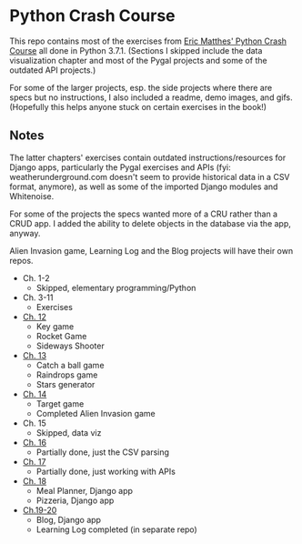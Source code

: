 # Python Crash Course

This repo contains most of the exercises from [Eric Matthes' Python Crash Course](https://nostarch.com/pythoncrashcourse) all done in Python 3.7.1. (Sections I skipped include the data visualization chapter and most of the Pygal projects and some of the outdated API projects.)

For some of the larger projects, esp. the side projects where there are specs but no instructions, I also included a readme, demo images, and gifs. (Hopefully this helps anyone stuck on certain exercises in the book!)

## Notes
The latter chapters' exercises contain outdated instructions/resources for Django apps, particularly the Pygal exercises and APIs (fyi: weatherunderground.com doesn't seem to provide historical data in a CSV format, anymore), as well as some of the imported Django modules and Whitenoise.

For some of the projects the specs wanted more of a CRU rather than a CRUD app. I added the ability to delete objects in the database via the app, anyway.

Alien Invasion game, Learning Log and the Blog projects will have their own repos.


* Ch. 1-2
  - Skipped, elementary programming/Python
* Ch. 3-11
  - Exercises
* [Ch. 12](https://github.com/aklap/python-crash-course/tree/master/ch-12)
  - Key game
  - Rocket Game
  - Sideways Shooter
* [Ch. 13](https://github.com/aklap/python-crash-course/tree/master/ch-13)
  - Catch a ball game
  - Raindrops game
  - Stars generator
* [Ch. 14](https://github.com/aklap/python-crash-course/tree/master/ch-14/target)
  - Target game
  - Completed Alien Invasion game
* Ch. 15
  - Skipped, data viz
* [Ch. 16](https://github.com/aklap/python-crash-course/tree/master/ch-16)
  - Partially done, just the CSV parsing
* [Ch. 17](https://github.com/aklap/python-crash-course/tree/master/ch-17)
  - Partially done, just working with APIs
* [Ch. 18](https://github.com/aklap/python-crash-course/tree/master/ch-18)
  - Meal Planner, Django app
  - Pizzeria, Django app
* [Ch.19-20](https://github.com/aklap/python-crash-course/tree/master/ch-19/blog)
  - Blog, Django app
  - Learning Log completed (in separate repo)


